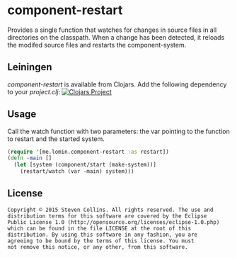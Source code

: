 # component-restart

Provides a single function that watches for changes in source files in all directories on the classpath. When a change has been detected, it reloads the modifed source files and restarts the component-system.

## Leiningen

*component-restart* is available from Clojars.  Add the following dependency to your *project.clj*:
[![Clojars Project](http://clojars.org/me.lomin/component-restart/latest-version.svg)](http://clojars.org/me.lomin/component-restart)

## Usage ##

Call the watch function with two parameters: the var pointing to the function to restart and the started system.

```clojure
(require '[me.lomin.component-restart :as restart])
(defn -main []
  (let [system (component/start (make-system))]
    (restart/watch (var -main) system)))
```

## License ##

    Copyright © 2015 Steven Collins. All rights reserved. The use and
    distribution terms for this software are covered by the Eclipse
    Public License 1.0 (http://opensource.org/licenses/eclipse-1.0.php)
    which can be found in the file LICENSE at the root of this
    distribution. By using this software in any fashion, you are
    agreeing to be bound by the terms of this license. You must
    not remove this notice, or any other, from this software.
